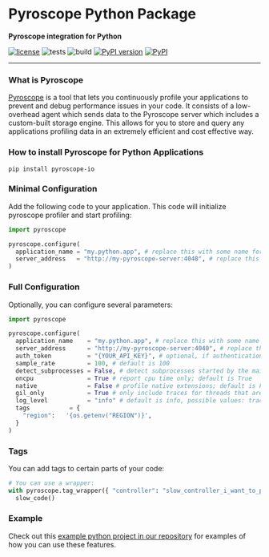 # Pyroscope Python Package

**Pyroscope integration for Python**

[![license](https://img.shields.io/badge/license-Apache2.0-blue.svg)](LICENSE) 
![tests](https://github.com/pyroscope-io/pyroscope-rs/workflows/Tests/badge.svg)
![build](https://github.com/pyroscope-io/pyroscope-rs/workflows/Build/badge.svg)
[![PyPI version](https://badge.fury.io/py/pyroscope-io.svg)](https://badge.fury.io/py/pyroscope-io)
[![PyPI](https://img.shields.io/pypi/pyversions/pyroscope-io.svg?maxAge=2592000)](https://pypi.python.org/pypi/pyroscope-io)


---

### What is Pyroscope
[Pyroscope](https://github.com/pyroscope-io/pyroscope) is a tool that lets you continuously profile your applications to prevent and debug performance issues in your code. It consists of a low-overhead agent which sends data to the Pyroscope server which includes a custom-built storage engine. This allows for you to store and query any applications profiling data in an extremely efficient and cost effective way.


### How to install Pyroscope for Python Applications
```
pip install pyroscope-io
```

### Minimal Configuration

Add the following code to your application. This code will initialize pyroscope profiler and start profiling:

```python
import pyroscope

pyroscope.configure(
  application_name = "my.python.app", # replace this with some name for your application
  server_address   = "http://my-pyroscope-server:4040", # replace this with the address of your pyroscope server
)
```

### Full Configuration

Optionally, you can configure several parameters:

```python
import pyroscope

pyroscope.configure(
  application_name    = "my.python.app", # replace this with some name for your application
  server_address      = "http://my-pyroscope-server:4040", # replace this with the address of your pyroscope server
  auth_token          = "{YOUR_API_KEY}", # optional, if authentication is enabled, specify the API key
  sample_rate         = 100, # default is 100
  detect_subprocesses = False, # detect subprocesses started by the main process; default is False
  oncpu               = True # report cpu time only; default is True
  native              = False # profile native extensions; default is False
  gil_only            = True # only include traces for threads that are holding on to the Global Interpreter Lock; default is True
  log_level           = "info" # default is info, possible values: trace, debug, info, warn, error and critical 
  tags           = {
    "region":   '{os.getenv("REGION")}',
  }
)

```

### Tags

You can add tags to certain parts of your code:

```python
# You can use a wrapper:
with pyroscope.tag_wrapper({ "controller": "slow_controller_i_want_to_profile" }):
  slow_code()
```

### Example

Check out this [example python project in our repository](https://github.com/pyroscope-io/pyroscope/tree/main/examples/python) for examples of how you can use these features.
